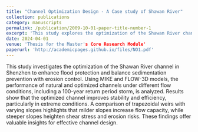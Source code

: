 ```yaml
---
title: "Channel Optimization Design - A Case study of Shawan River"
collection: publications
category: manuscripts
permalink: /publication/2009-10-01-paper-title-number-1
excerpt: 'This study explores the optimization of the Shawan River channel to enhance flood protection while balancing localized sediment prevention and erosion control.'
date: 2024-04-01
venue: 'Thesis for the Master's Core Research Module'
paperurl: 'http://academicpages.github.io/files/NO1.pdf'
---
```


This study investigates the optimization of the Shawan River channel in Shenzhen to enhance flood protection and balance sedimentation prevention with erosion control. Using MIKE and FLOW-3D models, the performance of natural and optimized channels under different flow conditions, including a 100-year return period storm, is analyzed. Results show that the optimized channel improves stability and efficiency, particularly in extreme conditions. A comparison of trapezoidal weirs with varying slopes highlights that milder slopes increase flow capacity, while steeper slopes heighten shear stress and erosion risks. These findings offer valuable insights for effective channel design.
